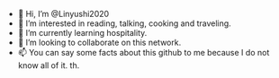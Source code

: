 - 👋 Hi, I’m @Linyushi2020
- 👀 I’m interested in reading, talking, cooking and traveling.
- 🌱 I’m currently learning hospitality.
- 💞️ I’m looking to collaborate on this network.
- 📫 You can say some facts about this github to me because I do not know all of it. th.
